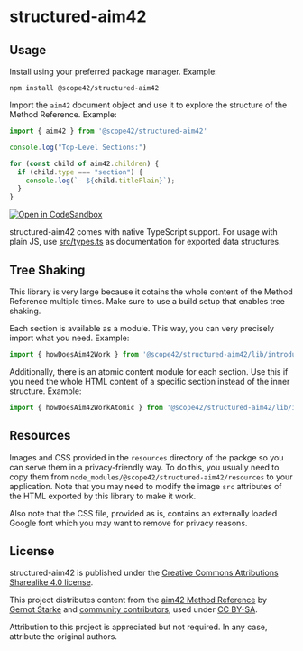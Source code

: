 # structured-aim42

## Usage

Install using your preferred package manager. Example:
```
npm install @scope42/structured-aim42
```

Import the `aim42` document object and use it to explore the structure of the Method Reference. Example:
```js
import { aim42 } from '@scope42/structured-aim42'

console.log("Top-Level Sections:")

for (const child of aim42.children) {
  if (child.type === "section") {
    console.log(`- ${child.titlePlain}`);
  }
}
```
[![Open in CodeSandbox](https://img.shields.io/badge/Open%20in-CodeSandbox-blue?style=flat-square&logo=codesandbox)](https://codesandbox.io/s/structured-aim42-example-6pyjun?file=/src/index.ts)

structured-aim42 comes with native TypeScript support. For usage with plain JS, use [src/types.ts](https://github.com/scope42/structured-aim42/blob/main/src/types.ts) as documentation for exported data structures.

## Tree Shaking

This library is very large because it cotains the whole content of the Method Reference multiple times. Make sure to use a build setup that enables tree shaking.

Each section is available as a module. This way, you can very precisely import what you need. Example:

```js
import { howDoesAim42Work } from '@scope42/structured-aim42/lib/introduction/how-does-aim42-work'
```

Additionally, there is an atomic content module for each section. Use this if you need the whole HTML content of a specific section instead of the inner structure. Example:

```js
import { howDoesAim42WorkAtomic } from '@scope42/structured-aim42/lib/introduction/how-does-aim42-work/atomic'
```

## Resources

Images and CSS provided in the `resources` directory of the packge so you can serve them in a privacy-friendly way. To do this, you usually need to copy them from `node_modules/@scope42/structured-aim42/resources` to your application. Note that you may need to modify the image `src` attributes of the HTML exported by this library to make it work.

Also note that the CSS file, provided as is, contains an externally loaded Google font which you may want to remove for privacy reasons.

## License

structured-aim42 is published under the [Creative Commons Attributions Sharealike 4.0 license](https://creativecommons.org/licenses/by-sa/4.0/).

This project distributes content from the [aim42 Method Reference](https://aim42.github.io/) by [Gernot Starke](https://www.gernotstarke.de/) and [community contributors](https://github.com/aim42/aim42/graphs/contributors), used under [CC BY-SA](https://creativecommons.org/licenses/by-sa/4.0/).

Attribution to this project is appreciated but not required. In any case, attribute the original authors.
